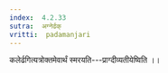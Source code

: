 ```yaml
---
index:  4.2.33
sutra:  अग्नेर्ढक्
vritti:  padamanjari
---
```


कलेर्ढगित्यत्रोक्तमेवार्थं स्मरयति---प्राग्दीव्यतीयेष्विति ।।
